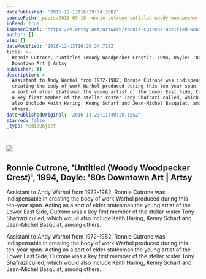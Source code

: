 ```yaml
---
datePublished: '2016-12-13T16:29:34.358Z'
sourcePath: _posts/2016-09-18-ronnie-cutrone-untitled-woody-woodpecker-crest-1994-d.md
inFeed: true
isBasedOnUrl: 'https://m.artsy.net/artwork/ronnie-cutrone-untitled-woody-woodpecker-crest'
author: []
via: {}
dateModified: '2016-12-13T16:29:24.718Z'
title: >-
  Ronnie Cutrone, 'Untitled (Woody Woodpecker Crest)', 1994, Doyle: '80s
  Downtown Art | Artsy
publisher: {}
description: >-
  Assistant to Andy Warhol from 1972-1982, Ronnie Cutrone was indispensable in
  creating the body of work Warhol produced during this ten-year span. Acting as
  a sort of elder statesman the young artist of the Lower East Side, Cutrone was
  a key first member of the stellar roster Tony Shafrazi culled, which would
  also include Keith Haring, Kenny Scharf and Jean-Michel Basquiat, among
  others.
datePublishedOriginal: '2016-11-23T11:40:28.155Z'
starred: false
_type: MediaObject

---
```

<article style=""><img src="https://imgflo.herokuapp.com/graph/2b2431f8e7ba7b0/ae094c5b2511da27c4e2783da222e81b/noop.jpg?input=https%3A%2F%2Fd32dm0rphc51dk.cloudfront.net%2FokOgZfz9EFSIqy_VHwS9bw%2Fnormalized.jpg" /><h1>Ronnie Cutrone, 'Untitled (Woody Woodpecker Crest)', 1994, Doyle: '80s Downtown Art | Artsy</h1><p>Assistant to Andy Warhol from 1972-1982, Ronnie Cutrone was indispensable in creating the body of work Warhol produced during this ten-year span. Acting as a sort of elder statesman the young artist of the Lower East Side, Cutrone was a key first member of the stellar roster Tony Shafrazi culled, which would also include Keith Haring, Kenny Scharf and Jean-Michel Basquiat, among others.</p></article>

Assistant to Andy Warhol from 1972-1982, Ronnie Cutrone was indispensable in creating the body of work Warhol produced during this ten-year span. Acting as a sort of elder statesman the young artist of the Lower East Side, Cutrone was a key first member of the stellar roster Tony Shafrazi culled, which would also include Keith Haring, Kenny Scharf and Jean-Michel Basquiat, among others.